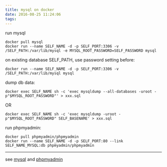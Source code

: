 ```yaml
---
title: mysql on docker
date: 2016-08-25 11:24:06
tags:
---
```


run mysql

```
docker pull mysql
docker run --name SELF_NAME -d -p SELF_PORT:3306 -v /SELF_PATH:/var/lib/mysql -e MYSQL_ROOT_PASSWORD=SELF_PASSWORD mysql
```
on existing database SELF_PATH, use password setting before:

```
docker run --name SELF_NAME -d -p SELF_PORT:3306 -v /SELF_PATH:/var/lib/mysql mysql
```
dump db data:

```
docker exec SELF_NAME sh -c 'exec mysqldump --all-databases -uroot -p"$MYSQL_ROOT_PASSWORD"' > xxx.sql
```
OR

```
docker exec SELF_NAME sh -c 'exec mysqldump -uroot -p"$MYSQL_ROOT_PASSWORD" SELF_BASENAME' > xxx.sql
```

run phpmyadmin:

```
docker pull phpmyadmin/phpmyadmin
docker run --name SELF_NAME -d -p SELF_PORT:80 --link SELF_NAME_MYSQL:db phpmyadmin/phpmyadmin
```

---

see [mysql](https://hub.docker.com/_/mysql/) and [phpmyadmin](https://hub.docker.com/r/phpmyadmin/phpmyadmin/)
